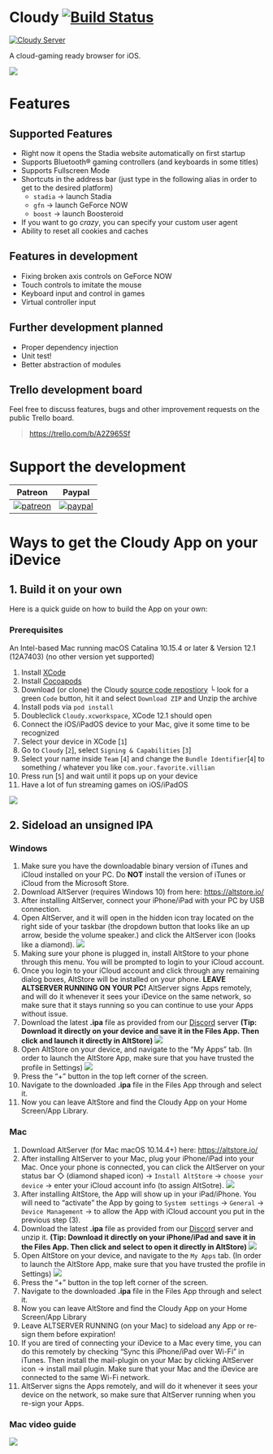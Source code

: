 # Cloudy [![Build Status](https://app.bitrise.io/app/49fce2359d6d6a84/status.svg?token=TBrG_oLSXY9A8UfySh1Y9w&branch=develop)](https://app.bitrise.io/app/49fce2359d6d6a84)

[![Cloudy Server](https://img.shields.io/discord/591914197219016707.svg?label=Discord&logo=Discord&colorB=7289da&style=for-the-badge)](https://discord.gg/9sgTxFx)

A cloud-gaming ready browser for iOS.

![](Media/cloudy.gif)

# Features

## Supported Features

- Right now it opens the Stadia website automatically on first startup
- Supports Bluetooth® gaming controllers (and keyboards in some titles)
- Supports Fullscreen Mode
- Shortcuts in the address bar (just type in the following alias in order to get to the desired platform)
  - `stadia` -> launch Stadia
  - `gfn` -> launch GeForce NOW
  - `boost` -> launch Boosteroid
- If you want to go _crazy_, you can specify your custom user agent
- Ability to reset all cookies and caches

## Features in development

- Fixing broken axis controls on GeForce NOW
- Touch controls to imitate the mouse
- Keyboard input and control in games
- Virtual controller input

## Further development planned

- Proper dependency injection
- Unit test!
- Better abstraction of modules

## Trello development board

Feel free to discuss features, bugs and other improvement requests on the public Trello board.
> https://trello.com/b/A2Z965Sf

# Support the development

 Patreon             |  Paypal
:-------------------------:|:-------------------------:
[![patreon](Media/becomePatreon.png)](https://www.patreon.com/cloudyApp)  |  [![paypal](https://www.paypalobjects.com/en_US/i/btn/btn_donate_LG.gif)](https://paypal.me/pools/c/8tKK9M8XUi)

# Ways to get the Cloudy App on your iDevice

## 1. Build it on your own

Here is a quick guide on how to build the App on your own:

### Prerequisites
An Intel-based Mac running macOS Catalina 10.15.4 or later & Version 12.1 (12A7403) (no other version yet supported)

1. Install [XCode](https://apps.apple.com/de/app/xcode/id497799835?mt=12)
2. Install [Cocoapods](https://cocoapods.org/)
3. Download (or clone) the Cloudy [source code repostiory](https://github.com/mlostekk/Cloudy)
└ look for a green `Code` button, hit it and select `Download ZIP` and Unzip the archive
4. Install pods via `pod install`
5. Doubleclick `Cloudy.xcworkspace`, XCode 12.1 should open
6. Connect the iOS/iPadOS device to your Mac, give it some time to be recognized
7. Select your device in XCode [`1`]
8. Go to `Cloudy` [`2`], select `Signing & Capabilities` [`3`]
9. Select your name inside `Team` [`4`] and change the `Bundle Identifier`[`4`] to something / whatever you like `com.your.favorite.villian`
10. Press run [`5`] and wait until it pops up on your device
11. Have a lot of fun streaming games on iOS/iPadOS

![](Media/xcode.png)

## 2. Sideload an unsigned IPA

### Windows

1. Make sure you have the downloadable binary version of iTunes and iCloud installed on your PC. Do __NOT__ install the version of iTunes or iCloud from the Microsoft Store.
2. Download AltServer (requires Windows 10) from here: https://altstore.io/
3. After installing AltServer, connect your iPhone/iPad with your PC by USB connection. 
4. Open AltServer, and it will open in the hidden icon tray located on the right side of your taskbar (the dropdown button that looks like an up arrow, beside the volume speaker.) and click the AltServer icon (looks like a diamond).
![](Media/statusbar_win.png)
5. Making sure your phone is plugged in, install AltStore to your phone through this menu. You will be prompted to login to your iCloud account.
6. Once you login to your iCloud account and click through any remaining dialog boxes, AltStore will be installed on your phone.
**LEAVE ALTSERVER RUNNING ON YOUR PC!**
AltServer signs Apps remotely, and will do it whenever it sees your iDevice on the same network, so make sure that it stays running so you can continue to use your Apps without issue.
7. Download the latest **.ipa** file as provided from our [Discord](https://discord.gg/9sgTxFx) server
**(Tip: Download it directly on your device and save it in the Files App. Then click and launch it directly in AltStore)**
![](Media/filesapp.png)
8. Open AltStore on your device, and navigate to the “My Apps” tab.
(In order to launch the AltStore App, make sure that you have trusted the profile in Settings)
![](Media/altstore.png)
9. Press the “+” button in the top left corner of the screen.
10. Navigate to the downloaded **.ipa** file in the Files App through and select it.
11. Now you can leave AltStore and find the Cloudy App on your Home Screen/App Library.

### Mac

1. Download AltServer (for Mac macOS 10.14.4+) here: https://altstore.io/
2. After installing AltServer to your Mac, plug your iPhone/iPad into your Mac. Once your phone is connected, you can click the AltServer on your status bar ◇ (diamond shaped icon) -> `Install AltStore` -> `choose your device` -> enter your iCloud account info (to assign AltSotre). 
![](Media/statusbar_mac.png)
3. After installing AltStore, the App will show up in your iPad/iPhone. You will need to “activate” the App by going to `System settings` -> `General` -> `Device Management` -> to allow the App with iCloud account you put in the previous step (3).
4. Download the latest **.ipa** file as provided from our [Discord](https://discord.gg/9sgTxFx) server and unzip it.
**(Tip: Download it directly on your iPhone/iPad and save it in the Files App. Then click and select to open it directly in AltStore)**
![](Media/filesapp.png)
5. Open AltStore on your device, and navigate to the `My Apps` tab.
(In order to launch the AltStore App, make sure that you have trusted the profile in Settings)
![](Media/altstore.png)
6. Press the “+” button in the top left corner of the screen.
7. Navigate to the downloaded **.ipa** file in the Files App through and select it.
8. Now you can leave AltStore and find the Cloudy App on your Home Screen/App Library
9. Leave ALTSERVER RUNNING (on your Mac) to sideload any App or re-sign them before expiration!
10. If you are tired of connecting your iDevice to a Mac every time, you can do this remotely by checking “Sync this iPhone/iPad over Wi-Fi” in iTunes. Then install the mail-plugin on your Mac by clicking AltServer icon -> install mail plugin. Make sure that your Mac and the iDevice are connected to the same Wi-Fi network.
11. AltServer signs the Apps remotely, and will do it whenever it sees your device on the network, so make sure that AltServer running when you re-sign your Apps.

### Mac video guide

[![](https://img.youtube.com/vi/IcerGfOW0iE/0.jpg)](https://www.youtube.com/watch?v=IcerGfOW0iE)
